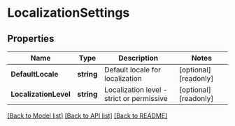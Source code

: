 # LocalizationSettings

## Properties

Name | Type | Description | Notes
------------ | ------------- | ------------- | -------------
**DefaultLocale** | **string** | Default locale for localization | [optional] [readonly] 
**LocalizationLevel** | **string** | Localization level - strict or permissive | [optional] [readonly] 

[[Back to Model list]](../README.md#documentation-for-models) [[Back to API list]](../README.md#documentation-for-api-endpoints) [[Back to README]](../README.md)


